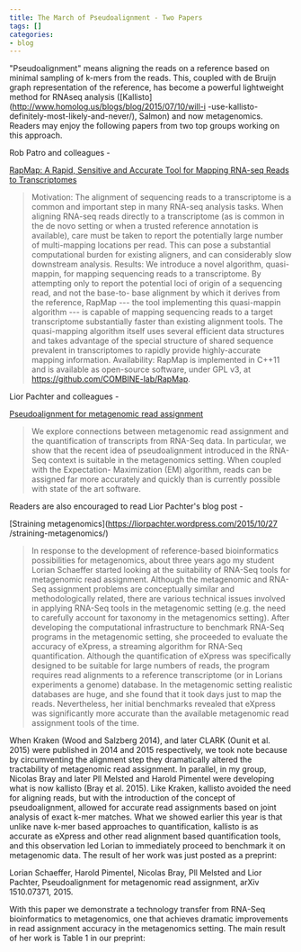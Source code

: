 ```yaml
---
title: The March of Pseudoalignment - Two Papers
tags: []
categories:
- blog
---
```

"Pseudoalignment" means aligning the reads on a reference based on minimal
sampling of k-mers from the reads. This, coupled with de Bruijn graph
representation of the reference, has become a powerful lightweight method for
RNAseq analysis ([Kallisto](http://www.homolog.us/blogs/blog/2015/07/10/will-i
-use-kallisto-definitely-most-likely-and-never/), Salmon) and now
metagenomics. Readers may enjoy the following papers from two top groups
working on this approach.
<!--more-->

Rob Patro and colleagues -

[RapMap: A Rapid, Sensitive and Accurate Tool for Mapping RNA-seq Reads to
Transcriptomes](http://biorxiv.org/content/early/2015/10/22/029652)

> Motivation: The alignment of sequencing reads to a transcriptome is a common
and important step in many RNA-seq analysis tasks. When aligning RNA-seq reads
directly to a transcriptome (as is common in the de novo setting or when a
trusted reference annotation is available), care must be taken to report the
potentially large number of multi-mapping locations per read. This can pose a
substantial computational burden for existing aligners, and can considerably
slow downstream analysis. Results: We introduce a novel algorithm, quasi-
mappin, for mapping sequencing reads to a transcriptome. By attempting only to
report the potential loci of origin of a sequencing read, and not the base-to-
base alignment by which it derives from the reference, RapMap --- the tool
implementing this quasi-mappin algorithm --- is capable of mapping sequencing
reads to a target transcriptome substantially faster than existing alignment
tools. The quasi-mapping algorithm itself uses several efficient data
structures and takes advantage of the special structure of shared sequence
prevalent in transcriptomes to rapidly provide highly-accurate mapping
information. Availability: RapMap is implemented in C++11 and is available as
open-source software, under GPL v3, at https://github.com/COMBINE-lab/RapMap.

Lior Pachter and colleagues -

[Pseudoalignment for metagenomic read
assignment](http://arxiv.org/abs/1510.07371)

> We explore connections between metagenomic read assignment and the
quantification of transcripts from RNA-Seq data. In particular, we show that
the recent idea of pseudoalignment introduced in the RNA-Seq context is
suitable in the metagenomics setting. When coupled with the Expectation-
Maximization (EM) algorithm, reads can be assigned far more accurately and
quickly than is currently possible with state of the art software.

Readers are also encouraged to read Lior Pachter's blog post -

[Straining metagenomics](https://liorpachter.wordpress.com/2015/10/27
/straining-metagenomics/)

> In response to the development of reference-based bioinformatics
possibilities for metagenomics, about three years ago my student Lorian
Schaeffer started looking at the suitability of RNA-Seq tools for metagenomic
read assignment. Although the metagenomic and RNA-Seq assignment problems are
conceptually similar and methodologically related, there are various technical
issues involved in applying RNA-Seq tools in the metagenomic setting (e.g. the
need to carefully account for taxonomy in the metagenomics setting). After
developing the computational infrastructure to benchmark RNA-Seq programs in
the metagenomic setting, she proceeded to evaluate the accuracy of eXpress, a
streaming algorithm for RNA-Seq quantification. Although the quantification of
eXpress was specifically designed to be suitable for large numbers of reads,
the program requires read alignments to a reference transcriptome (or in
Lorians experiments a genome) database. In the metagenomic setting realistic
databases are huge, and she found that it took days just to map the reads.
Nevertheless, her initial benchmarks revealed that eXpress was significantly
more accurate than the available metagenomic read assignment tools of the
time.

When Kraken (Wood and Salzberg 2014), and later CLARK (Ounit et al. 2015) were
published in 2014 and 2015 respectively, we took note because by circumventing
the alignment step they dramatically altered the tractability of metagenomic
read assignment. In parallel, in my group, Nicolas Bray and later Pll Melsted
and Harold Pimentel were developing what is now kallisto (Bray et al. 2015).
Like Kraken, kallisto avoided the need for aligning reads, but with the
introduction of the concept of pseudoalignment, allowed for accurate read
assignments based on joint analysis of exact k-mer matches. What we showed
earlier this year is that unlike nave k-mer based approaches to
quantification, kallisto is as accurate as eXpress and other read alignment
based quantification tools, and this observation led Lorian to immediately
proceed to benchmark it on metagenomic data. The result of her work was just
posted as a preprint:

Lorian Schaeffer, Harold Pimentel, Nicolas Bray, Pll Melsted and Lior Pachter,
Pseudoalignment for metagenomic read assignment, arXiv 1510.07371, 2015.

With this paper we demonstrate a technology transfer from RNA-Seq
bioinformatics to metagenomics, one that achieves dramatic improvements in
read assignment accuracy in the metagenomics setting. The main result of her
work is Table 1 in our preprint:

